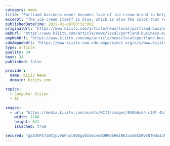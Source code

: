 ```yaml
---
category: news
title: "Portland business owner becomes face of ice cream brand to help highlight Autism awareness"
excerpt: "The ice cream itself is blue, which is also the color that represents Autism awareness. PORTLAND, Texas — One Portland business owner has plenty to be excited about, recently winning a contest to become the new face of Howdy Homemade Ice Cream."
publishedDateTime: 2022-01-08T03:32:00Z
originalUrl: "https://www.kiiitv.com/article/news/local/portland-business-owner-becomes-face-of-ice-cream-brand/503-4ffbb0d3-d56d-4615-9f55-b20d2594966e"
webUrl: "https://www.kiiitv.com/article/news/local/portland-business-owner-becomes-face-of-ice-cream-brand/503-4ffbb0d3-d56d-4615-9f55-b20d2594966e"
ampWebUrl: "https://www.kiiitv.com/amp/article/news/local/portland-business-owner-becomes-face-of-ice-cream-brand/503-4ffbb0d3-d56d-4615-9f55-b20d2594966e"
cdnAmpWebUrl: "https://www-kiiitv-com.cdn.ampproject.org/c/s/www.kiiitv.com/amp/article/news/local/portland-business-owner-becomes-face-of-ice-cream-brand/503-4ffbb0d3-d56d-4615-9f55-b20d2594966e"
type: article
quality: 34
heat: 34
published: false

provider:
  name: Kiii3 News
  domain: kiiitv.com

topics:
  - Computer Vision
  - AI

images:
  - url: "https://media.kiiitv.com/assets/KIII/images/840b6cd4-c38f-4b37-9016-dc628b1ce498/840b6cd4-c38f-4b37-9016-dc628b1ce498_1140x641.jpg"
    width: 1140
    height: 641
    isCached: true

secured: "gzAdVPIYzBXjpvVuPuwl9QEgzOiOezv68ORMdbHm1NK1vzmSk5WVrUTHUaI3BbWWF74FFb529vlEWr3rsQtESQZ3sK2aT63g0N/D9zfLOsqFwnjrqIHqBg/2i5pWClcVaZzud4q5MjlCxNG+h3OOjBX4eJgXjA+HHhqZmrnMOoHVAJJ+R6QIQsflRa6LuqGJzwDbvkgEM13kPuGBtgH6RymltYzPFU1VFJ3XoQdsRSz8VASrWXR5cvcJEQJtV/vMkZrZdEDyFL3iWkZVl7U2ahEoaQYhfmXbv+HLnBowuEKOS1xzBDGa4W+f34KyJi4CV0g6eUd10XBt6ZkyvQ6Lat2DU6JS4uVUobUkhiKcRvE=;csShUVTYWVZsX6DNCHBdeQ=="
---
```


